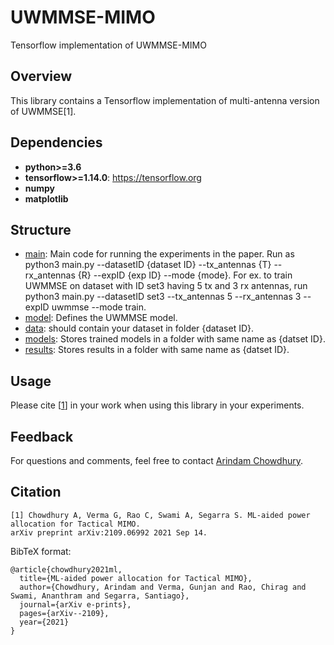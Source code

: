 
# UWMMSE-MIMO
Tensorflow implementation of UWMMSE-MIMO

## Overview
This library contains a Tensorflow implementation of multi-antenna version of UWMMSE[1].
## Dependencies

* **python>=3.6**
* **tensorflow>=1.14.0**: https://tensorflow.org
* **numpy**
* **matplotlib**

## Structure
* [main](https://github.com/ArCho48/UWMMSE-MIMO/blob/master/main.py): Main code for running the experiments in the paper. Run as python3 main.py --datasetID {dataset ID} --tx_antennas {T} --rx_antennas {R} --expID {exp ID} --mode {mode}. For ex. to train UWMMSE on dataset with ID set3 having 5 tx and 3 rx antennas, run python3 main.py --datasetID set3 --tx_antennas 5 --rx_antennas 3 --expID uwmmse --mode train.
* [model](https://github.com/ArCho48/UWMMSE-MIMO/blob/master/model.py): Defines the UWMMSE model.
* [data](https://github.com/ArCho48/UWMMSE-MIMO/tree/master/data): should contain your dataset in folder {dataset ID}. 
* [models](https://github.com/ArCho48/UWMMSE-MIMO/tree/master/models): Stores trained models in a folder with same name as {datset ID}.
* [results](https://github.com/ArCho48/UWMMSE-MIMO/tree/master/results): Stores results in a folder with same name as {datset ID}.

## Usage


Please cite [[1](#citation)] in your work when using this library in your experiments.

## Feedback
For questions and comments, feel free to contact [Arindam Chowdhury](mailto:arindam.chowdhury@rice.edu).

## Citation
```
[1] Chowdhury A, Verma G, Rao C, Swami A, Segarra S. ML-aided power allocation for Tactical MIMO. 
arXiv preprint arXiv:2109.06992 2021 Sep 14.
```

BibTeX format:
```
@article{chowdhury2021ml,
  title={ML-aided power allocation for Tactical MIMO},
  author={Chowdhury, Arindam and Verma, Gunjan and Rao, Chirag and Swami, Ananthram and Segarra, Santiago},
  journal={arXiv e-prints},
  pages={arXiv--2109},
  year={2021}
}
```
